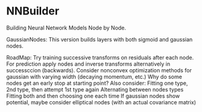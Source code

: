 NNBuilder
=========
Building Neural Network Models Node by Node.

GaussianNodes: This version builds layers with both sigmoid and gaussian nodes.

RoadMap:
  Try training successive transforms on residuals after each node.
  For prediction apply nodes and inverse transforms alternatively in successccion (backwards).
  Consider nonconvex optimization methods for gaussian with varying width (decaying momentum, etc.)
  Why do some nodes get an early stop at starting point?
  Also consider:
    Fitting one type, 2nd type, then attempt 1st type again
    Alternating between nodes types
    Fitting both and then choosing one each time
    If gaussian nodes show potential, maybe consider elliptical nodes (with an actual covariance matrix)
    
